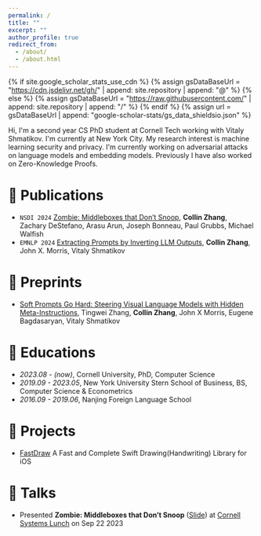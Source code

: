 ```yaml
---
permalink: /
title: ""
excerpt: ""
author_profile: true
redirect_from: 
  - /about/
  - /about.html
---
```


{% if site.google_scholar_stats_use_cdn %}
{% assign gsDataBaseUrl = "https://cdn.jsdelivr.net/gh/" | append: site.repository | append: "@" %}
{% else %}
{% assign gsDataBaseUrl = "https://raw.githubusercontent.com/" | append: site.repository | append: "/" %}
{% endif %}
{% assign url = gsDataBaseUrl | append: "google-scholar-stats/gs_data_shieldsio.json" %}

<span class='anchor' id='about-me'></span>

Hi, I'm a second year CS PhD student at Cornell Tech working with Vitaly Shmatikov. I'm currently at New York City. My research interest is machine learning security and privacy. I'm currently working on adversarial attacks on language models and embedding models. Previously I have also worked on Zero-Knowledge Proofs.

<!-- # 🔥 News
- *2022.02*: &nbsp;🎉🎉 Lorem ipsum dolor sit amet, consectetur adipiscing elit. Vivamus ornare aliquet ipsum, ac tempus justo dapibus sit amet. 
- *2022.02*: &nbsp;🎉🎉 Lorem ipsum dolor sit amet, consectetur adipiscing elit. Vivamus ornare aliquet ipsum, ac tempus justo dapibus sit amet.  -->

# 📝 Publications 

<!-- <div class='paper-box'><div class='paper-box-image'><div><div class="badge">CVPR 2016</div><img src='images/500x300.png' alt="sym" width="100%"></div></div>
<div class='paper-box-text' markdown="1">

[Deep Residual Learning for Image Recognition](https://openaccess.thecvf.com/content_cvpr_2016/papers/He_Deep_Residual_Learning_CVPR_2016_paper.pdf)

**Kaiming He**, Xiangyu Zhang, Shaoqing Ren, Jian Sun

[**Project**](https://scholar.google.com/citations?view_op=view_citation&hl=zh-CN&user=DhtAFkwAAAAJ&citation_for_view=DhtAFkwAAAAJ:ALROH1vI_8AC) <strong><span class='show_paper_citations' data='DhtAFkwAAAAJ:ALROH1vI_8AC'></span></strong>
- Lorem ipsum dolor sit amet, consectetur adipiscing elit. Vivamus ornare aliquet ipsum, ac tempus justo dapibus sit amet. 
</div>
</div> -->

- ``NSDI 2024`` [Zombie: Middleboxes that Don’t Snoop](https://eprint.iacr.org/2023/1022.pdf), **Collin Zhang**, Zachary DeStefano, Arasu Arun, Joseph Bonneau, Paul Grubbs, Michael Walfish
- ``EMNLP 2024`` [Extracting Prompts by Inverting LLM Outputs](https://arxiv.org/pdf/2405.15012), **Collin Zhang**, John X. Morris, Vitaly Shmatikov

# 📝 Preprints
- [Soft Prompts Go Hard: Steering Visual Language Models with Hidden Meta-Instructions](https://arxiv.org/pdf/2407.08970), Tingwei Zhang, **Collin Zhang**, John X Morris, Eugene Bagdasaryan, Vitaly Shmatikov

<!-- # 🎖 Honors and Awards
- *2021.10* Lorem ipsum dolor sit amet, consectetur adipiscing elit. Vivamus ornare aliquet ipsum, ac tempus justo dapibus sit amet. 
- *2021.09* Lorem ipsum dolor sit amet, consectetur adipiscing elit. Vivamus ornare aliquet ipsum, ac tempus justo dapibus sit amet.  -->

# 📖 Educations
- *2023.08 - (now)*, Cornell University, PhD, Computer Science 
- *2019.09 - 2023.05*, New York University Stern School of Business, BS, Computer Science & Econometrics
- *2016.09 - 2019.06*, Nanjing Foreign Language School

<!-- # 💬 Invited Talks
- *2021.06*, Lorem ipsum dolor sit amet, consectetur adipiscing elit. Vivamus ornare aliquet ipsum, ac tempus justo dapibus sit amet. 
- *2021.03*, Lorem ipsum dolor sit amet, consectetur adipiscing elit. Vivamus ornare aliquet ipsum, ac tempus justo dapibus sit amet.  \| [\[video\]](https://github.com/)

# 💻 Internships
- *2019.05 - 2020.02*, [Lorem](https://github.com/), China. -->

# 👻 Projects
- [FastDraw](https://github.com/collinzrj/FastDraw) A Fast and Complete Swift Drawing(Handwriting) Library for iOS

# 🎤 Talks
- Presented **Zombie: Middleboxes that Don’t Snoop** ([Slide](/pdfs/zombie.pdf)) at [Cornell Systems Lunch](https://www.cs.cornell.edu/courses/cs7490/2023fa/) on Sep 22 2023
